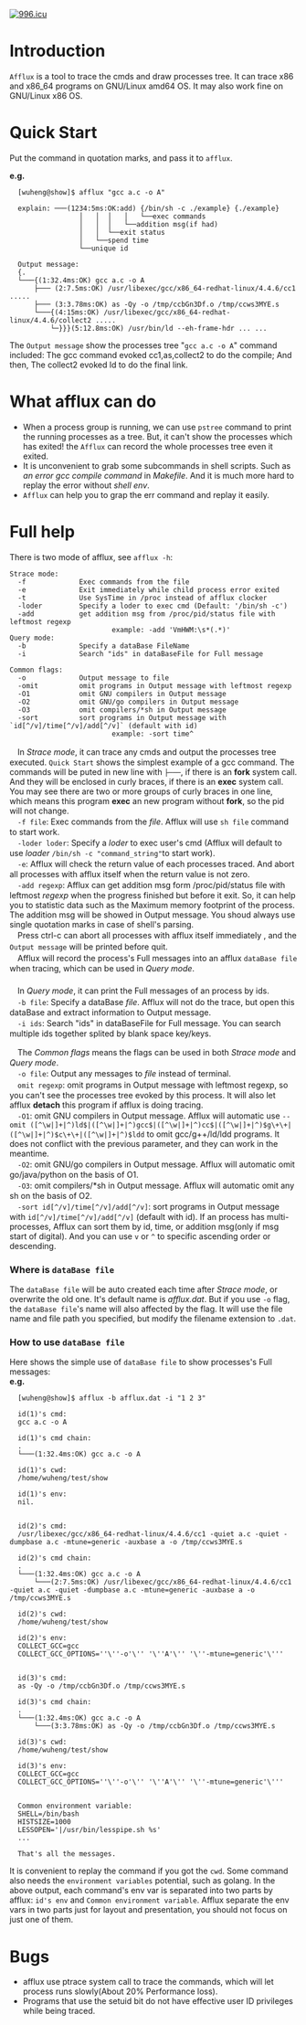 [![996.icu](https://img.shields.io/badge/link-996.icu-red.svg)](https://996.icu)

# Introduction
`Afflux` is a tool to trace the cmds and draw processes tree. It can trace x86 and x86_64 programs on GNU/Linux amd64 OS. It may also work fine on GNU/Linux x86 OS.

# Quick Start
Put the command in quotation marks, and pass it to `afflux`.

__e.g.__  
```
  [wuheng@show]$ afflux "gcc a.c -o A"

  explain: ───(1234:5ms:OK:add) {/bin/sh -c ./example} {./example}
                 │   │  │   │   └──exec commands
                 │   │  │   └──addition msg(if had)
                 │   │  └──exit status
                 │   └──spend time
                 └──unique id

  Output message:
  {.
  └───{(1:32.4ms:OK) gcc a.c -o A
      ├─── (2:7.5ms:OK) /usr/libexec/gcc/x86_64-redhat-linux/4.4.6/cc1 .....
      ├─── (3:3.78ms:OK) as -Qy -o /tmp/ccbGn3Df.o /tmp/ccws3MYE.s
      └───{(4:15ms:OK) /usr/libexec/gcc/x86_64-redhat-linux/4.4.6/collect2 .....
          └─}}}(5:12.8ms:OK) /usr/bin/ld --eh-frame-hdr ... ...
```
The `Output message` show the processes tree "`gcc a.c -o A`" command included: The gcc command evoked cc1,as,collect2 to do the compile; And then, The collect2 evoked ld to do the final link.

# What afflux can do
* When a process group is running, we can use `pstree` command to print the running processes as a tree. But, it can't show the processes which has exited! the `Afflux` can record the whole processes tree even it exited.
* It is unconvenient to grab some subcommands in shell scripts. Such as _an error gcc compile command_ in _Makefile_. And it is much more hard to replay the error without _shell env_.
* `Afflux` can help you to grap the err command and replay it easily.

# Full help
There is two mode of afflux, see `afflux -h`:  
```
Strace mode:
  -f             Exec commands from the file
  -e             Exit immediately while child process error exited
  -t             Use SysTime in /proc instead of afflux clocker
  -loder         Specify a loder to exec cmd (Default: '/bin/sh -c')
  -add           get addition msg from /proc/pid/status file with leftmost regexp
                         example: -add 'VmHWM:\s*(.*)'
Query mode:
  -b             Specify a dataBase FileName
  -i             Search "ids" in dataBaseFile for Full message

Common flags:
  -o             Output message to file
  -omit          omit programs in Output message with leftmost regexp
  -O1            omit GNU compilers in Output message
  -O2            omit GNU/go compilers in Output message
  -O3            omit compilers/*sh in Output message
  -sort          sort programs in Output message with `id[^/v]/time[^/v]/add[^/v]` (default with id)
                         example: -sort time^
```

　In _Strace mode_, it can trace any cmds and output the processes tree executed. `Quick Start` shows the simplest example of a gcc command. The commands will be puted in new line with `├───`, if there is an __fork__ system call. And they will be enclosed in curly braces, if there is an __exec__ system call. You may see there are two or more groups of curly braces in one line, which means this program __exec__ an new program without __fork__, so the pid will not change.  
　`-f file`: Exec commands from the _file_. Afflux will use `sh file` command to start work.  
　`-loder loder`: Specify a _loder_ to exec user's cmd (Afflux will default to use _loader_ `/bin/sh -c "command_string"`to start work).  
　`-e`: Afflux will check the return value of each processes traced. And abort all processes with afflux itself when the return value is not zero.  
　`-add regexp`: Afflux can get addition msg form /proc/pid/status file with leftmost _regexp_ when the progress finished but before it exit. So, it can help you to statistic data such as the Maximum memory footprint of the process. The addition msg will be showed in Output message. You shoud always use single quotation marks in case of shell's parsing.  
　Press ctrl-c can abort all processes with afflux itself immediately , and the `Output message` will be printed before quit.
　　   
　Afflux will record the process's Full messages into an afflux `dataBase file` when tracing, which can be used in _Query mode_.   
　　    
　In _Query mode_, it can print the Full messages of an process by ids.  
　`-b file`: Specify a dataBase _file_. Afflux will not do the trace, but open this dataBase and extract information to Output message.   
　`-i ids`: Search "ids" in dataBaseFile for Full message. You can search multiple ids together splited by blank space key/keys.  
      
　The _Common flags_ means the flags can be used in both _Strace mode_ and _Query mode_.  
　`-o file`: Output any messages to _file_ instead of terminal.  
　`omit regexp`: omit programs in Output message with leftmost regexp, so you can't see the processes tree evoked by this process. It will also let afflux __detach__ this program if afflux is doing tracing.  
　`-O1`: omit GNU compilers in Output message. Afflux will automatic use `--omit ([^\w|]+|^)ld$|([^\w|]+|^)gcc$|([^\w|]+|^)cc$|([^\w|]+|^)$g\+\+|([^\w|]+|^)$c\+\+|([^\w|]+|^)$ldd` to omit gcc/g++/ld/ldd programs. It does not conflict with the previous parameter, and they can work in the meantime.  
　`-O2`: omit GNU/go compilers in Output message. Afflux will automatic omit go/java/python on the basis of O1.  
　`-O3`: omit compilers/\*sh in Output message. Afflux will automatic omit any sh on the basis of O2.  
　`-sort id[^/v]/time[^/v]/add[^/v]`: sort programs in Output message with `id[^/v]/time[^/v]/add[^/v]` (default with id). If an process has multi-processes, Afflux can sort them by id, time, or addition msg(only if msg start of digital). And you can use `v` or `^` to specific ascending order or descending.  
  
### Where is `dataBase file`
The `dataBase file` will be auto created each time after _Strace mode_, or overwrite the old one. It's default name is _afflux.dat_. But if you use `-o` flag, the `dataBase file`'s name will also affected by the flag. It will use the file name and file path you specified, but modify the filename extension to `.dat`.

### How to use `dataBase file`
  Here shows the simple use of `dataBase file` to show processes's Full messages:  
__e.g.__  
```
  [wuheng@show]$ afflux -b afflux.dat -i "1 2 3"

  id(1)'s cmd:
  gcc a.c -o A
  
  id(1)'s cmd chain:
  .
  └───(1:32.4ms:OK) gcc a.c -o A
  
  id(1)'s cwd:
  /home/wuheng/test/show
  
  id(1)'s env:
  nil.
  
  
  id(2)'s cmd:
  /usr/libexec/gcc/x86_64-redhat-linux/4.4.6/cc1 -quiet a.c -quiet -dumpbase a.c -mtune=generic -auxbase a -o /tmp/ccws3MYE.s
  
  id(2)'s cmd chain:
  .
  └───(1:32.4ms:OK) gcc a.c -o A
      └───(2:7.5ms:OK) /usr/libexec/gcc/x86_64-redhat-linux/4.4.6/cc1 -quiet a.c -quiet -dumpbase a.c -mtune=generic -auxbase a -o /tmp/ccws3MYE.s
  
  id(2)'s cwd:
  /home/wuheng/test/show
  
  id(2)'s env:
  COLLECT_GCC=gcc
  COLLECT_GCC_OPTIONS=''\''-o'\'' '\''A'\'' '\''-mtune=generic'\'''
  
  
  id(3)'s cmd:
  as -Qy -o /tmp/ccbGn3Df.o /tmp/ccws3MYE.s
  
  id(3)'s cmd chain:
  .
  └───(1:32.4ms:OK) gcc a.c -o A
      └───(3:3.78ms:OK) as -Qy -o /tmp/ccbGn3Df.o /tmp/ccws3MYE.s
  
  id(3)'s cwd:
  /home/wuheng/test/show
  
  id(3)'s env:
  COLLECT_GCC=gcc
  COLLECT_GCC_OPTIONS=''\''-o'\'' '\''A'\'' '\''-mtune=generic'\'''
  
  
  Common environment variable:
  SHELL=/bin/bash
  HISTSIZE=1000
  LESSOPEN='|/usr/bin/lesspipe.sh %s'
  ...
  
  That's all the messages.
```
It is convenient to replay the command if you got the `cwd`. Some command also needs the `environment variables` potential, such as golang. In the above output, each command's env var is separated into two parts by afflux: `id's env` and `Common environment variable`. Afflux separate the env vars in two parts just for layout and presentation, you should not focus on just one of them.
  
# Bugs
* afflux use ptrace system call to trace the commands, which will let process runs slowly(About 20% Performance loss).
* Programs that use the setuid bit do not have effective user ID privileges while being traced.

